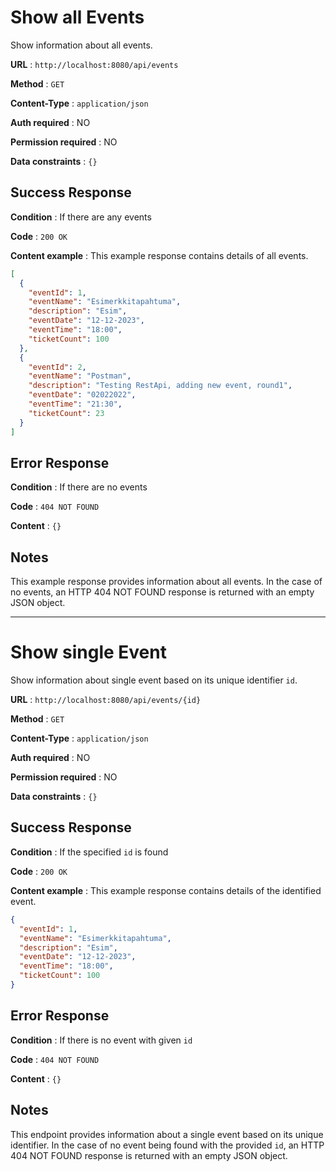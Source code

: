 # Show all Events

Show information about all events.

**URL** : `http://localhost:8080/api/events`

**Method** : `GET`

**Content-Type** : `application/json`

**Auth required** : NO

**Permission required** : NO

**Data constraints** : `{}`

## Success Response

**Condition** : If there are any events

**Code** : `200 OK`

**Content example** : This example response contains details of all events.

```json
[
  {
    "eventId": 1,
    "eventName": "Esimerkkitapahtuma",
    "description": "Esim",
    "eventDate": "12-12-2023",
    "eventTime": "18:00",
    "ticketCount": 100
  },
  {
    "eventId": 2,
    "eventName": "Postman",
    "description": "Testing RestApi, adding new event, round1",
    "eventDate": "02022022",
    "eventTime": "21:30",
    "ticketCount": 23
  }
]
```

## Error Response

**Condition** : If there are no events

**Code** : `404 NOT FOUND`

**Content** : `{}`

## Notes

This example response provides information about all events. In the case of no events, an HTTP 404 NOT FOUND response is returned with an empty JSON object.
___


# Show single Event

Show information about single event based on its unique identifier `id`.

**URL** : `http://localhost:8080/api/events/{id}`

**Method** : `GET`

**Content-Type** : `application/json`

**Auth required** : NO

**Permission required** : NO

**Data constraints** : `{}`

## Success Response

**Condition** : If the specified `id` is found

**Code** : `200 OK`

**Content example** : This example response contains details of the identified event.

```json
{
  "eventId": 1,
  "eventName": "Esimerkkitapahtuma",
  "description": "Esim",
  "eventDate": "12-12-2023",
  "eventTime": "18:00",
  "ticketCount": 100
}
```

## Error Response

**Condition** : If there is no event with given `id`

**Code** : `404 NOT FOUND`

**Content** : `{}`

## Notes

This endpoint provides information about a single event based on its unique identifier. In the case of no event being found with the provided `id`, an HTTP 404 NOT FOUND response is returned with an empty JSON object.
